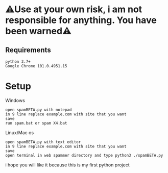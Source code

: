 # ⚠Use at your own risk, i am not responsible for anything. You have been warned⚠


## Requirements
```
python 3.7+
Google Chrome 101.0.4951.15
```

# Setup

Windows
```
open spamBETA.py with notepad
in 9 line replace example.com with site that you want
save
run spam.bat or spam X4.bat
```

Linux/Mac os
```
open spamBETA.py with text editor
in 9 line replace example.com with site that you want
save
open terminal in web spammer directory and type python3 ./spamBETA.py
```

i hope you will like it because this is my first python project
